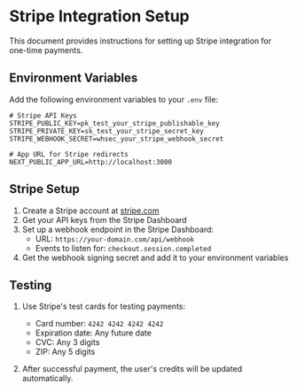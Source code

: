 # Stripe Integration Setup

This document provides instructions for setting up Stripe integration for one-time payments.

## Environment Variables

Add the following environment variables to your `.env` file:

```
# Stripe API Keys
STRIPE_PUBLIC_KEY=pk_test_your_stripe_publishable_key
STRIPE_PRIVATE_KEY=sk_test_your_stripe_secret_key
STRIPE_WEBHOOK_SECRET=whsec_your_stripe_webhook_secret

# App URL for Stripe redirects
NEXT_PUBLIC_APP_URL=http://localhost:3000
```

## Stripe Setup

1. Create a Stripe account at [stripe.com](https://stripe.com)
2. Get your API keys from the Stripe Dashboard
3. Set up a webhook endpoint in the Stripe Dashboard:
   - URL: `https://your-domain.com/api/webhook`
   - Events to listen for: `checkout.session.completed`
4. Get the webhook signing secret and add it to your environment variables

## Testing

1. Use Stripe's test cards for testing payments:
   - Card number: `4242 4242 4242 4242`
   - Expiration date: Any future date
   - CVC: Any 3 digits
   - ZIP: Any 5 digits

2. After successful payment, the user's credits will be updated automatically.
